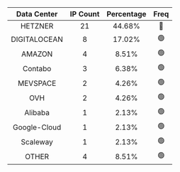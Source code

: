 | Data Center | IP Count | Percentage | Freq |
|:------------:|:--------:|:-----------:|:-----:|
| HETZNER | 21 | 44.68% | 🔴 |
| DIGITALOCEAN | 8 | 17.02% | 🟢 |
| AMAZON | 4 | 8.51% | 🟢 |
| Contabo | 3 | 6.38% | 🟢 |
| MEVSPACE | 2 | 4.26% | 🟢 |
| OVH | 2 | 4.26% | 🟢 |
| Alibaba | 1 | 2.13% | 🟢 |
| Google-Cloud | 1 | 2.13% | 🟢 |
| Scaleway | 1 | 2.13% | 🟢 |
| OTHER | 4 | 8.51% | 🟢 |